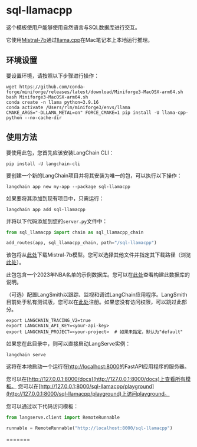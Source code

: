 # sql-llamacpp

这个模板使用户能够使用自然语言与SQL数据库进行交互。

它使用[Mistral-7b](https://mistral.ai/news/announcing-mistral-7b/)通过[llama.cpp](https://github.com/ggerganov/llama.cpp)在Mac笔记本上本地运行推理。

## 环境设置

要设置环境，请按照以下步骤进行操作：

```shell
wget https://github.com/conda-forge/miniforge/releases/latest/download/Miniforge3-MacOSX-arm64.sh
bash Miniforge3-MacOSX-arm64.sh
conda create -n llama python=3.9.16
conda activate /Users/rlm/miniforge3/envs/llama
CMAKE_ARGS="-DLLAMA_METAL=on" FORCE_CMAKE=1 pip install -U llama-cpp-python --no-cache-dir
```

## 使用方法

要使用此包，您首先应该安装LangChain CLI：

```shell
pip install -U langchain-cli
```

要创建一个新的LangChain项目并将其安装为唯一的包，可以执行以下操作：

```shell
langchain app new my-app --package sql-llamacpp
```

如果要将其添加到现有项目中，只需运行：

```shell
langchain app add sql-llamacpp
```

并将以下代码添加到您的`server.py`文件中：
```python
from sql_llamacpp import chain as sql_llamacpp_chain

add_routes(app, sql_llamacpp_chain, path="/sql-llamacpp")
```

该包将从[此处](https://huggingface.co/TheBloke/Mistral-7B-Instruct-v0.1-GGUF)下载Mistral-7b模型。您可以选择其他文件并指定其下载路径（浏览[此处](https://huggingface.co/TheBloke)）。

此包包含一个2023年NBA名单的示例数据库。您可以在[此处](https://github.com/facebookresearch/llama-recipes/blob/main/demo_apps/StructuredLlama.ipynb)查看构建此数据库的说明。

（可选）配置LangSmith以跟踪、监视和调试LangChain应用程序。LangSmith目前处于私有测试版，您可以在[此处](https://smith.langchain.com/)注册。如果您没有访问权限，可以跳过此部分。

```shell
export LANGCHAIN_TRACING_V2=true
export LANGCHAIN_API_KEY=<your-api-key>
export LANGCHAIN_PROJECT=<your-project>  # 如果未指定，默认为"default"
```

如果您在此目录中，则可以直接启动LangServe实例：

```shell
langchain serve
```

这将在本地启动一个运行在[http://localhost:8000](http://localhost:8000)的FastAPI应用程序的服务器。

您可以在[http://127.0.0.1:8000/docs](http://127.0.0.1:8000/docs)上查看所有模板。
您可以在[http://127.0.0.1:8000/sql-llamacpp/playground](http://127.0.0.1:8000/sql-llamacpp/playground)上访问playground。

您可以通过以下代码访问模板：

```python
from langserve.client import RemoteRunnable

runnable = RemoteRunnable("http://localhost:8000/sql-llamacpp")
```
=======